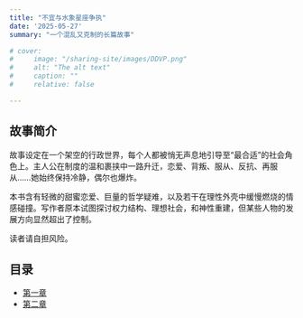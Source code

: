 ```yaml
---
title: "不宜与水象星座争执"
date: '2025-05-27'
summary: "一个混乱又克制的长篇故事"

# cover:
#     image: "/sharing-site/images/DDVP.png"
#     alt: "The alt text"
#     caption: ""
#     relative: false

---
```


## 故事简介

故事设定在一个架空的行政世界，每个人都被悄无声息地引导至“最合适”的社会角色上。主人公在制度的温和裹挟中一路升迁，恋爱、背叛、服从、反抗、再服从……她始终保持冷静，偶尔也爆炸。

本书含有轻微的甜蜜恋爱、巨量的哲学疑难，以及若干在理性外壳中缓慢燃烧的情感碰撞。写作者原本试图探讨权力结构、理想社会，和神性重建，但某些人物的发展方向显然超出了控制。

读者请自担风险。

## 目录
- [第一章](ch01.md)
- [第二章](ch02.md)